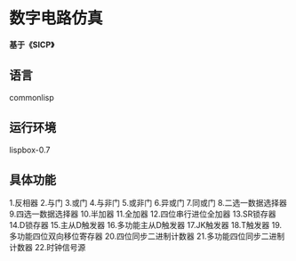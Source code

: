 # 数字电路仿真
**基于《SICP》**
## 语言
commonlisp
## 运行环境
lispbox-0.7
## 具体功能
1.反相器
2.与门
3.或门
4.与非门
5.或非门
6.异或门
7.同或门
8.二选一数据选择器
9.四选一数据选择器
10.半加器
11.全加器
12.四位串行进位全加器
13.SR锁存器
14.D锁存器
15.主从D触发器
16.多功能主从D触发器
17.JK触发器
18.T触发器
19.多功能四位双向移位寄存器
20.四位同步二进制计数器
21.多功能四位同步二进制计数器
22.时钟信号源
